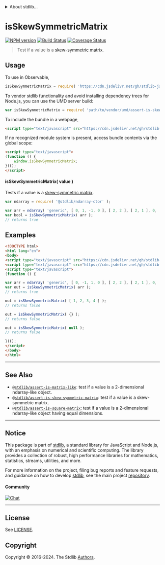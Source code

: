 <!--

@license Apache-2.0

Copyright (c) 2018 The Stdlib Authors.

Licensed under the Apache License, Version 2.0 (the "License");
you may not use this file except in compliance with the License.
You may obtain a copy of the License at

   http://www.apache.org/licenses/LICENSE-2.0

Unless required by applicable law or agreed to in writing, software
distributed under the License is distributed on an "AS IS" BASIS,
WITHOUT WARRANTIES OR CONDITIONS OF ANY KIND, either express or implied.
See the License for the specific language governing permissions and
limitations under the License.

-->


<details>
  <summary>
    About stdlib...
  </summary>
  <p>We believe in a future in which the web is a preferred environment for numerical computation. To help realize this future, we've built stdlib. stdlib is a standard library, with an emphasis on numerical and scientific computation, written in JavaScript (and C) for execution in browsers and in Node.js.</p>
  <p>The library is fully decomposable, being architected in such a way that you can swap out and mix and match APIs and functionality to cater to your exact preferences and use cases.</p>
  <p>When you use stdlib, you can be absolutely certain that you are using the most thorough, rigorous, well-written, studied, documented, tested, measured, and high-quality code out there.</p>
  <p>To join us in bringing numerical computing to the web, get started by checking us out on <a href="https://github.com/stdlib-js/stdlib">GitHub</a>, and please consider <a href="https://opencollective.com/stdlib">financially supporting stdlib</a>. We greatly appreciate your continued support!</p>
</details>

# isSkewSymmetricMatrix

[![NPM version][npm-image]][npm-url] [![Build Status][test-image]][test-url] [![Coverage Status][coverage-image]][coverage-url] <!-- [![dependencies][dependencies-image]][dependencies-url] -->

> Test if a value is a [skew-symmetric matrix][skew-symmetric-matrix].



<section class="usage">

## Usage

To use in Observable,

```javascript
isSkewSymmetricMatrix = require( 'https://cdn.jsdelivr.net/gh/stdlib-js/assert-is-skew-symmetric-matrix@v0.2.0-umd/browser.js' )
```

To vendor stdlib functionality and avoid installing dependency trees for Node.js, you can use the UMD server build:

```javascript
var isSkewSymmetricMatrix = require( 'path/to/vendor/umd/assert-is-skew-symmetric-matrix/index.js' )
```

To include the bundle in a webpage,

```html
<script type="text/javascript" src="https://cdn.jsdelivr.net/gh/stdlib-js/assert-is-skew-symmetric-matrix@v0.2.0-umd/browser.js"></script>
```

If no recognized module system is present, access bundle contents via the global scope:

```html
<script type="text/javascript">
(function () {
    window.isSkewSymmetricMatrix;
})();
</script>
```

#### isSkewSymmetricMatrix( value )

Tests if a value is a [skew-symmetric matrix][skew-symmetric-matrix].

```javascript
var ndarray = require( '@stdlib/ndarray-ctor' );

var arr = ndarray( 'generic', [ 0, 1, -1, 0 ], [ 2, 2 ], [ 2, 1 ], 0, 'row-major' );
var bool = isSkewSymmetricMatrix( arr );
// returns true
```

</section>

<!-- /.usage -->

<section class="examples">

## Examples

<!-- eslint no-undef: "error" -->

```html
<!DOCTYPE html>
<html lang="en">
<body>
<script type="text/javascript" src="https://cdn.jsdelivr.net/gh/stdlib-js/ndarray-ctor@umd/browser.js"></script>
<script type="text/javascript" src="https://cdn.jsdelivr.net/gh/stdlib-js/assert-is-skew-symmetric-matrix@v0.2.0-umd/browser.js"></script>
<script type="text/javascript">
(function () {

var arr = ndarray( 'generic', [ 0, -1, 1, 0 ], [ 2, 2 ], [ 2, 1 ], 0, 'row-major' );
var out = isSkewSymmetricMatrix( arr );
// returns true

out = isSkewSymmetricMatrix( [ 1, 2, 3, 4 ] );
// returns false

out = isSkewSymmetricMatrix( {} );
// returns false

out = isSkewSymmetricMatrix( null );
// returns false

})();
</script>
</body>
</html>
```

</section>

<!-- /.examples -->

<!-- Section for related `stdlib` packages. Do not manually edit this section, as it is automatically populated. -->

<section class="related">

* * *

## See Also

-   <span class="package-name">[`@stdlib/assert-is-matrix-like`][@stdlib/assert/is-matrix-like]</span><span class="delimiter">: </span><span class="description">test if a value is a 2-dimensional ndarray-like object.</span>
-   <span class="package-name">[`@stdlib/assert-is-skew-symmetric-matrix`][@stdlib/assert/is-skew-symmetric-matrix]</span><span class="delimiter">: </span><span class="description">test if a value is a skew-symmetric matrix.</span>
-   <span class="package-name">[`@stdlib/assert-is-square-matrix`][@stdlib/assert/is-square-matrix]</span><span class="delimiter">: </span><span class="description">test if a value is a 2-dimensional ndarray-like object having equal dimensions.</span>

</section>

<!-- /.related -->

<!-- Section for all links. Make sure to keep an empty line after the `section` element and another before the `/section` close. -->


<section class="main-repo" >

* * *

## Notice

This package is part of [stdlib][stdlib], a standard library for JavaScript and Node.js, with an emphasis on numerical and scientific computing. The library provides a collection of robust, high performance libraries for mathematics, statistics, streams, utilities, and more.

For more information on the project, filing bug reports and feature requests, and guidance on how to develop [stdlib][stdlib], see the main project [repository][stdlib].

#### Community

[![Chat][chat-image]][chat-url]

---

## License

See [LICENSE][stdlib-license].


## Copyright

Copyright &copy; 2016-2024. The Stdlib [Authors][stdlib-authors].

</section>

<!-- /.stdlib -->

<!-- Section for all links. Make sure to keep an empty line after the `section` element and another before the `/section` close. -->

<section class="links">

[npm-image]: http://img.shields.io/npm/v/@stdlib/assert-is-skew-symmetric-matrix.svg
[npm-url]: https://npmjs.org/package/@stdlib/assert-is-skew-symmetric-matrix

[test-image]: https://github.com/stdlib-js/assert-is-skew-symmetric-matrix/actions/workflows/test.yml/badge.svg?branch=v0.2.0
[test-url]: https://github.com/stdlib-js/assert-is-skew-symmetric-matrix/actions/workflows/test.yml?query=branch:v0.2.0

[coverage-image]: https://img.shields.io/codecov/c/github/stdlib-js/assert-is-skew-symmetric-matrix/main.svg
[coverage-url]: https://codecov.io/github/stdlib-js/assert-is-skew-symmetric-matrix?branch=main

<!--

[dependencies-image]: https://img.shields.io/david/stdlib-js/assert-is-skew-symmetric-matrix.svg
[dependencies-url]: https://david-dm.org/stdlib-js/assert-is-skew-symmetric-matrix/main

-->

[chat-image]: https://img.shields.io/gitter/room/stdlib-js/stdlib.svg
[chat-url]: https://app.gitter.im/#/room/#stdlib-js_stdlib:gitter.im

[stdlib]: https://github.com/stdlib-js/stdlib

[stdlib-authors]: https://github.com/stdlib-js/stdlib/graphs/contributors

[umd]: https://github.com/umdjs/umd
[es-module]: https://developer.mozilla.org/en-US/docs/Web/JavaScript/Guide/Modules

[deno-url]: https://github.com/stdlib-js/assert-is-skew-symmetric-matrix/tree/deno
[deno-readme]: https://github.com/stdlib-js/assert-is-skew-symmetric-matrix/blob/deno/README.md
[umd-url]: https://github.com/stdlib-js/assert-is-skew-symmetric-matrix/tree/umd
[umd-readme]: https://github.com/stdlib-js/assert-is-skew-symmetric-matrix/blob/umd/README.md
[esm-url]: https://github.com/stdlib-js/assert-is-skew-symmetric-matrix/tree/esm
[esm-readme]: https://github.com/stdlib-js/assert-is-skew-symmetric-matrix/blob/esm/README.md
[branches-url]: https://github.com/stdlib-js/assert-is-skew-symmetric-matrix/blob/main/branches.md

[stdlib-license]: https://raw.githubusercontent.com/stdlib-js/assert-is-skew-symmetric-matrix/main/LICENSE

[skew-symmetric-matrix]: https://en.wikipedia.org/wiki/Skew-symmetric_matrix

<!-- <related-links> -->

[@stdlib/assert/is-matrix-like]: https://github.com/stdlib-js/assert-is-matrix-like/tree/umd

[@stdlib/assert/is-skew-symmetric-matrix]: https://github.com/stdlib-js/assert-is-skew-symmetric-matrix/tree/umd

[@stdlib/assert/is-square-matrix]: https://github.com/stdlib-js/assert-is-square-matrix/tree/umd

<!-- </related-links> -->

</section>

<!-- /.links -->
